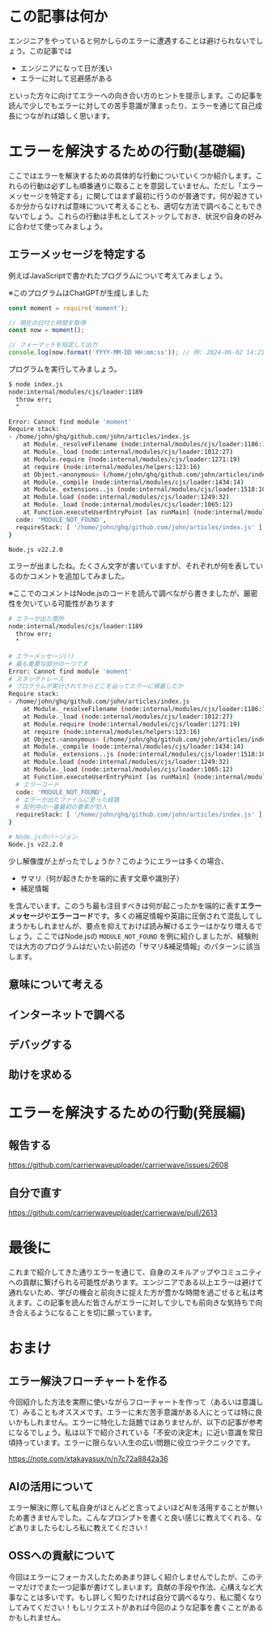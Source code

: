 # この記事は何か

エンジニアをやっていると何かしらのエラーに遭遇することは避けられないでしょう。この記事では

- エンジニアになって日が浅い
- エラーに対して忌避感がある

といった方々に向けてエラーへの向き合い方のヒントを提示します。この記事を読んで少しでもエラーに対しての苦手意識が薄まったり、エラーを通じて自己成長につながれば嬉しく思います。

# エラーを解決するための行動(基礎編)

ここではエラーを解決するための具体的な行動についていくつか紹介します。これらの行動は必ずしも順番通りに取ることを意図していません。ただし「エラーメッセージを特定する」に関してはまず最初に行うのが普通です。何が起きているか分からなければ意味について考えることも、適切な方法で調べることもできないでしょう。これらの行動は手札としてストックしておき、状況や自身の好みに合わせて使ってみましょう。

## エラーメッセージを特定する

例えばJavaScriptで書かれたプログラムについて考えてみましょう。

※このプログラムはChatGPTが生成しました

```index.js
const moment = require('moment');

// 現在の日付と時間を取得
const now = moment();

// フォーマットを指定して出力
console.log(now.format('YYYY-MM-DD HH:mm:ss')); // 例: 2024-06-02 14:23:45
```

プログラムを実行してみましょう。

```sh
$ node index.js
node:internal/modules/cjs/loader:1189
  throw err;
  ^

Error: Cannot find module 'moment'
Require stack:
- /home/john/ghq/github.com/john/articles/index.js
    at Module._resolveFilename (node:internal/modules/cjs/loader:1186:15)
    at Module._load (node:internal/modules/cjs/loader:1012:27)
    at Module.require (node:internal/modules/cjs/loader:1271:19)
    at require (node:internal/modules/helpers:123:16)
    at Object.<anonymous> (/home/john/ghq/github.com/john/articles/index.js:1:16)
    at Module._compile (node:internal/modules/cjs/loader:1434:14)
    at Module._extensions..js (node:internal/modules/cjs/loader:1518:10)
    at Module.load (node:internal/modules/cjs/loader:1249:32)
    at Module._load (node:internal/modules/cjs/loader:1065:12)
    at Function.executeUserEntryPoint [as runMain] (node:internal/modules/run_main:158:12) {
  code: 'MODULE_NOT_FOUND',
  requireStack: [ '/home/john/ghq/github.com/john/articles/index.js' ]
}

Node.js v22.2.0
```

エラーが出ましたね。たくさん文字が書いていますが、それぞれが何を表しているのかコメントを追加してみました。

※ここでのコメントはNode.jsのコードを読んで調べながら書きましたが、厳密性を欠いている可能性があります

```sh
# エラーが出た箇所
node:internal/modules/cjs/loader:1189
  throw err;
  ^

# エラーメッセージ(!)
# 最も重要な部分の一つです
Error: Cannot find module 'moment'
# スタックトレース
# プログラムが実行されてからどこを辿ってエラーに帰着したか
Require stack:
- /home/john/ghq/github.com/john/articles/index.js
    at Module._resolveFilename (node:internal/modules/cjs/loader:1186:15)
    at Module._load (node:internal/modules/cjs/loader:1012:27)
    at Module.require (node:internal/modules/cjs/loader:1271:19)
    at require (node:internal/modules/helpers:123:16)
    at Object.<anonymous> (/home/john/ghq/github.com/john/articles/index.js:1:16)
    at Module._compile (node:internal/modules/cjs/loader:1434:14)
    at Module._extensions..js (node:internal/modules/cjs/loader:1518:10)
    at Module.load (node:internal/modules/cjs/loader:1249:32)
    at Module._load (node:internal/modules/cjs/loader:1065:12)
    at Function.executeUserEntryPoint [as runMain] (node:internal/modules/run_main:158:12) {
  # エラーコード
  code: 'MODULE_NOT_FOUND',
  # エラーが出たファイルに至った経路
  # 配列中の一番最初の要素が犯人
  requireStack: [ '/home/john/ghq/github.com/john/articles/index.js' ]
}

# Node.jsのバージョン
Node.js v22.2.0
```

少し解像度が上がったでしょうか？このようにエラーは多くの場合、

- サマリ（何が起きたかを端的に表す文章や識別子）
- 補足情報

を含んでいます。このうち最も注目すべきは何が起こったかを端的に表す**エラーメッセージ**や**エラーコード**です。多くの補足情報や英語に圧倒されて混乱してしまうかもしれませんが、要点を抑えておけば読み解けるエラーはかなり増えるでしょう。ここではNode.jsの `MODULE_NOT_FOUND` を例に紹介しましたが、経験則では大方のプログラムはだいたい前述の「サマリ&補足情報」のパターンに該当します。

## 意味について考える

## インターネットで調べる

## デバッグする

## 助けを求める

# エラーを解決するための行動(発展編)

## 報告する

https://github.com/carrierwaveuploader/carrierwave/issues/2608

## 自分で直す

https://github.com/carrierwaveuploader/carrierwave/pull/2613

# 最後に

これまで紹介してきた通りエラーを通じて、自身のスキルアップやコミュニティへの貢献に繋げられる可能性があります。エンジニアである以上エラーは避けて通れないため、学びの機会と前向きに捉えた方が豊かな時間を過ごせると私は考えます。この記事を読んだ皆さんがエラーに対して少しでも前向きな気持ちで向き合えるようになることを切に願っています。

# おまけ

## エラー解決フローチャートを作る

今回紹介した方法を実際に使いながらフローチャートを作って（あるいは意識して）みることもオススメです。エラーに未だ苦手意識がある人にとっては特に良いかもしれません。エラーに特化した話題ではありませんが、以下の記事が参考になるでしょう。私は以下で紹介されている「不安の決定木」に近い意識を常日頃持っています。エラーに限らない人生の広い問題に役立つテクニックです。

https://note.com/xtakayasux/n/n7c72a8842a36

## AIの活用について

エラー解決に際して私自身がほとんどと言ってよいほどAIを活用することが無いため書きませんでした。こんなプロンプトを書くと良い感じに教えてくれる、などありましたらむしろ私に教えてください！

## OSSへの貢献について

今回はエラーにフォーカスしたためあまり詳しく紹介しませんでしたが、このテーマだけでまた一つ記事が書けてしまいます。貢献の手段や作法、心構えなど大事なことは多いです。もし詳しく知りたければ自分で調べるなり、私に聞くなりしてみてください！もしリクエストがあれば今回のような記事を書くことがあるかもしれません。
